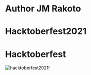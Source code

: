 # Author JM Rakoto

# Hacktoberfest2021

# Hacktoberfest

![hacktoberfest2021!](https://github.blog/wp-content/uploads/2021/10/hacktoberfest-2021-github-guide.png)
